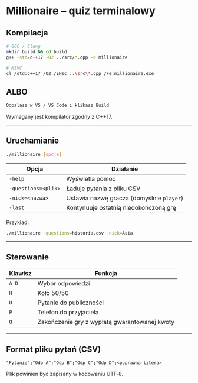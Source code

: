 # Millionaire – quiz terminalowy

## Kompilacja

```bash
# GCC / Clang
mkdir build && cd build
g++ -std=c++17 -O2 ../src/*.cpp -o millionaire

# MSVC
cl /std:c++17 /O2 /EHsc ..\src\*.cpp /Fe:millionaire.exe
```

## ALBO

```bash
Odpalasz w VS / VS Code i klikasz Build
```

Wymagany jest kompilator zgodny z C++17.

---

## Uruchamianie

```bash
./millionaire [opcje]
```

| Opcja               | Działanie                                 |
| ------------------- | ----------------------------------------- |
| `-help`             | Wyświetla pomoc                           |
| `-questions=<plik>` | Ładuje pytania z pliku CSV                |
| `-nick=<nazwa>`     | Ustawia nazwę gracza (domyślnie `player`) |
| `-last`             | Kontynuuje ostatnią niedokończoną grę     |

Przykład:

```bash
./millionaire -questions=historia.csv -nick=Asia
```

---

## Sterowanie

| Klawisz | Funkcja                                       |
| ------- | --------------------------------------------- |
| `A–D`   | Wybór odpowiedzi                              |
| `H`     | Koło 50/50                                    |
| `U`     | Pytanie do publiczności                       |
| `P`     | Telefon do przyjaciela                        |
| `Q`     | Zakończenie gry z wypłatą gwarantowanej kwoty |

---

## Format pliku pytań (CSV)

```
"Pytanie";"Odp A";"Odp B";"Odp C";"Odp D";<poprawna litera>
```


Plik powinien być zapisany w kodowaniu UTF‑8.



